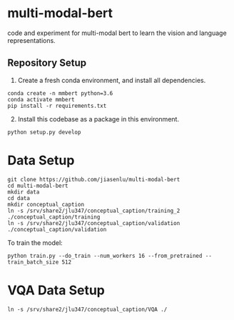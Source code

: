 # multi-modal-bert
code and experiment for multi-modal bert to learn the vision and language representations. 


## Repository Setup

1. Create a fresh conda environment, and install all dependencies.

```text
conda create -n mmbert python=3.6
conda activate mmbert
pip install -r requirements.txt
```

2. Install this codebase as a package in this environment.

```text
python setup.py develop
```


# Data Setup

```
git clone https://github.com/jiasenlu/multi-modal-bert
cd multi-modal-bert
mkdir data
cd data
mkdir conceptual_caption
ln -s /srv/share2/jlu347/conceptual_caption/training_2 ./conceptual_caption/training
ln -s /srv/share2/jlu347/conceptual_caption/validation ./conceptual_caption/validation
```

To train the model: 

```
python train.py --do_train --num_workers 16 --from_pretrained --train_batch_size 512
```


# VQA Data Setup

```
ln -s /srv/share2/jlu347/conceptual_caption/VQA ./
```

